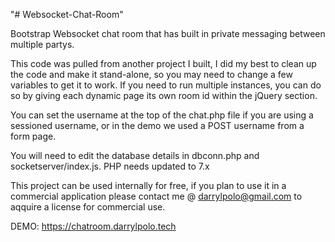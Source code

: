 "# Websocket-Chat-Room" 

Bootstrap Websocket chat room that has built in private messaging between multiple partys.

This code was pulled from another project I built, I did my best to clean up the code and make it stand-alone, so you may need to change a few variables to get it to work. If you need to run multiple instances, you can do so by giving each dynamic page its own room id within the jQuery section. 

You can set the username at the top of the chat.php file if you are using a sessioned username, or in the demo we used a POST username from a form page.

You will need to edit the database details in dbconn.php and socketserver/index.js. PHP needs updated to 7.x

This project can be used internally for free, if you plan to use it in a commercial application please contact me @ darrylpolo@gmail.com to aqquire a license for commercial use. 


DEMO: https://chatroom.darrylpolo.tech
